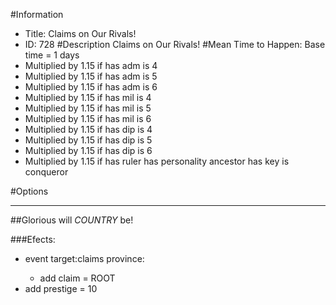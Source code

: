 #Information
 - Title: Claims on Our Rivals!
 - ID: 728
#Description
Claims on Our Rivals!
#Mean Time to Happen:
Base time = 1 days
 - Multiplied by 1.15 if has adm is 4
 - Multiplied by 1.15 if has adm is 5
 - Multiplied by 1.15 if has adm is 6
 - Multiplied by 1.15 if has mil is 4
 - Multiplied by 1.15 if has mil is 5
 - Multiplied by 1.15 if has mil is 6
 - Multiplied by 1.15 if has dip is 4
 - Multiplied by 1.15 if has dip is 5
 - Multiplied by 1.15 if has dip is 6
 - Multiplied by 1.15 if has ruler has personality ancestor has key is conqueror

#Options

___
##Glorious will $COUNTRY$ be!

###Efects:<ul><li>event target:claims province:</li><ul><li>add claim = ROOT</li></ul><li>add prestige = 10</li></ul>
